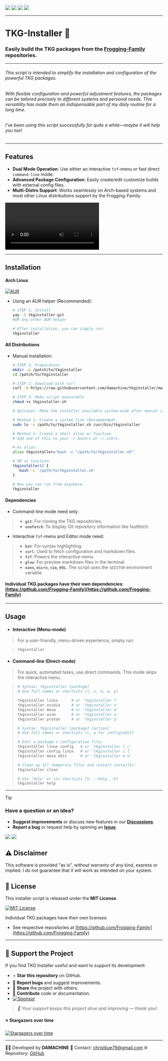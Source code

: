 
<p align="left">
  <a href="https://opensource.org/licenses/MIT"><img src="https://img.shields.io/badge/License-MIT-green.svg"></a>
  <img src="https://img.shields.io/badge/language-bash-blue?logo=gnu-bash">
  <a href="https://kernel.org/"><img src="https://img.shields.io/badge/Platform-Linux-green.svg"></a>
  <a href="https://app.codacy.com/gh/damachine/tkginstaller/dashboard?utm_source=gh&utm_medium=referral&utm_content=&utm_campaign=Badge_grade"><img src="https://app.codacy.com/project/badge/Grade/5736b4b014ca45e1877fc0c75a200c21"></a>
</p>

---

# TKG-Installer 🐸

### Easily build the TKG packages from the [Frogging-Family](https://github.com/Frogging-Family) repositories.

---


###### This script is intended to simplify the installation and configuration of the powerful TKG packages.

###### With flexible configuration and powerful adjustment features, the packages can be tailored precisely to different systems and personal needs. This versatility has made them an indispensable part of my daily routine for a long time. 

###### I've been using this script successfully for quite a while—maybe it will help you too!

---

## Features

- **Dual Mode Operation**: Use either an interactive `fzf`-menu or fast direct `command-line` mode.
- **Advanced Package Configuration**: Easily create/edit customize builds with external config files.
- **Multi-Distro Support**: Works seamlessly on Arch-based systems and most other Linux distributions support by the Frogging-Family.

![TKG-Installer Demo](https://github.com/damachine/tkginstaller/raw/master/images/tkginstaller.webm)

---

## Installation

#### Arch Linux

[![AUR](https://img.shields.io/aur/version/tkginstaller-git?color=1793d1&label=AUR&logo=arch-linux)](https://aur.archlinux.org/packages/tkginstaller-git)

- Using an AUR helper (Recommended):
  
   ```bash
   # STEP 1: Install
   yay -S tkginstaller-git
   #OR any other AUR helper

   # After installation, you can simply run:
   tkginstaller
   ```

#### All Distributions

- Manual installation:

   ```bash
   # STEP 1: Preparation
   mkdir -p /patch/to/tkginstaller
   cd /patch/to/tkginstaller

   # STEP 2: Download with curl
   curl -O https://raw.githubusercontent.com/damachine/tkginstaller/master/tkginstaller.sh

   # STEP 3: Make script executable
   chmod +x tkginstaller.sh
   ```
   ```bash
   # Optional: Make the installer available system-wide after manual installation

   # Method 1: Create a system link (Recommended)
   sudo ln -s /path/to/tkginstaller.sh /usr/bin/tkginstaller

   # Method 2: Create a shell alias or function
   # Add one of this to your ~/.bashrc or ~/.zshrc:

   # As alias:
   alias tkginstaller='bash -c "/path/to/tkginstaller.sh"'

   # OR as function:
   tkginstaller() {
      bash -c '/path/to/tkginstaller.sh'
   }

   # Now you can run from anywhere:
   tkginstaller
   ```

#### Dependencies
-  Command-line mode need only:
> - **`git`**: For cloning the TKG repositories.
> - **`onefetch`**: To display Git repository information like fastfetch.

- Interactive `fzf`-menu and Editor mode need:
> - **`bat`**: For syntax highlighting.
> - **`curl`**: Used to fetch configuration and markdown files.
> - **`fzf`**: Powers the interactive menu.
> - **`glow`**: For preview markdown files in the terminal.
> - **`nano`, `micro`, `vim`, etc.** The script uses the `$EDITOR` environment variable.

#### Individual TKG packages have their own dependencies: [https://github.com/Frogging-Family](https://github.com/Frogging-Family)

---

## Usage

- #### Interactive (Menu-mode)

> For a user-friendly, menu-driven experience, simply run:

>   ```bash
>   tkginstaller
>   ```

- #### Command-line (Direct-mode)

> For quick, automated tasks, use direct commands. This mode skips the interactive menu.

>   ```bash
>   # Syntax: tkginstaller [package]
>   # Use full names or shortcuts (l, n, m, w, p)
>
>   tkginstaller linux      # or 'tkginstaller l'
>   tkginstaller nvidia     # or 'tkginstaller n'
>   tkginstaller mesa       # or 'tkginstaller m'
>   tkginstaller wine       # or 'tkginstaller w'
>   tkginstaller proton     # or 'tkginstaller p'
>
>   # Syntax: tkginstaller [package] [action]
>   # Use full names or shortcuts (c, e for config/edit)
>
>   # Edit a package's configuration file:
>   tkginstaller linux config   # or 'tkginstaller l c'
>   tkginstaller config linux   # or 'tkginstaller c l'
>   tkginstaller mesa edit      # or 'tkginstaller m e'
>
>   # Clean up all temporary files and restart installer:
>   tkginstaller clean
>
>   # Use 'help' or its shortcuts (h, --help, -h)
>   tkginstaller help
>   ```

---

> [!TIP]
> ### Have a question or an idea?
> - **Suggest improvements** or discuss new features in our **[Discussions](https://github.com/damachine/tkginstaller/discussions)**.
> - **Report a bug** or request help by opening an **[Issue](https://github.com/damachine/tkginstaller/issues)**.
>
> <a href="https://github.com/damachine/tkginstaller/discussions"><img src="https://img.shields.io/github/discussions/damachine/tkginstaller?style=flat-square&logo=github&label=Discussions"></a> <a href="https://github.com/damachine/tkginstaller/issues"><img src="https://img.shields.io/github/issues/damachine/tkginstaller?style=flat-square&logo=github&label=Issues"></a>

## ⚠️ Disclaimer
This software is provided "as is", without warranty of any kind, express or implied.
I do not guarantee that it will work as intended on your system.

## 📄 License

This installer script is released under the **MIT License**.

[![MIT License](https://img.shields.io/badge/License-MIT-green.svg)](https://opensource.org/licenses/MIT)

Individual TKG packages have their own licenses:
- See respective repositories at [https://github.com/Frogging-Family](https://github.com/Frogging-Family)

---

## 💝 Support the Project

If you find TKG Installer useful and want to support its development:

- ⭐ **Star this repository** on GitHub.
- 🐛 **Report bugs** and suggest improvements.
- 🔄 **Share** the project with others.
- 📝 **Contribute** code or documentation.
- [![Sponsor](https://img.shields.io/badge/Sponsor-GitHub-blue?logo=github-sponsors)](https://github.com/sponsors/damachine)

> *🙏 Your support keeps this project alive and improving — thank you!.*

#### ⭐ Stargazers over time
[![Stargazers over time](https://starchart.cc/damachine/tkginstaller.svg?variant=adaptive)](https://starchart.cc/damachine/tkginstaller)

---

👨‍💻 Developed by **DAMACHINE** 📧 Contact: christkue79@gmail.com 🌐 Repository: [GitHub](https://github.com/damachine/tkginstaller)
